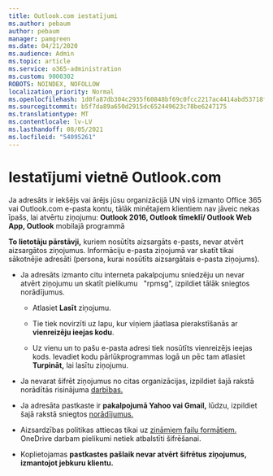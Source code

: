 ```yaml
---
title: Outlook.com iestatījumi
ms.author: pebaum
author: pebaum
manager: pamgreen
ms.date: 04/21/2020
ms.audience: Admin
ms.topic: article
ms.service: o365-administration
ms.custom: 9000302
ROBOTS: NOINDEX, NOFOLLOW
localization_priority: Normal
ms.openlocfilehash: 1d0fa87db304c2935f60848bf69c0fcc2217ac4414abd53718f418785e8804c5
ms.sourcegitcommit: b5f7da89a650d2915dc652449623c78be6247175
ms.translationtype: MT
ms.contentlocale: lv-LV
ms.lasthandoff: 08/05/2021
ms.locfileid: "54095261"
---
```

# <a name="settings-in-outlookcom"></a>Iestatījumi vietnē Outlook.com

Ja adresāts ir iekšējs vai ārējs jūsu organizācijā UN viņš izmanto Office 365 vai Outlook.com e-pasta kontu, tālāk minētajiem klientiem nav jāveic nekas īpašs, lai atvērtu ziņojumu: **Outlook 2016, Outlook tīmeklī/ Outlook Web App, Outlook** mobilajā programmā

**To lietotāju pārstāvji,** kuriem nosūtīts aizsargāts e-pasts, nevar atvērt aizsargātos ziņojumus. Informāciju e-pasta ziņojumā var skatīt tikai sākotnējie adresāti (persona, kurai nosūtīts aizsargātais e-pasta ziņojums).

- Ja adresāts izmanto citu interneta pakalpojumu sniedzēju un nevar atvērt ziņojumu un skatīt pielikumu &nbsp; "rpmsg", izpildiet tālāk sniegtos norādījumus.
    
    - Atlasiet **Lasīt** ziņojumu.
    
    - Tie tiek novirzīti uz lapu, kur viņiem jāatlasa pierakstīšanās ar **vienreizēju ieejas kodu**.
    
    - Uz vienu un to pašu e-pasta adresi tiek nosūtīts vienreizējs ieejas kods. Ievadiet kodu pārlūkprogrammas logā un pēc tam atlasiet **Turpināt,** lai lasītu ziņojumu.

- Ja nevarat šifrēt ziņojumus no citas organizācijas, izpildiet šajā rakstā norādītās risinājuma [darbības.](https://support.office.com/article/known-issues-opening-irm-protected-emails-sent-from-users-in-other-office-365-organizations-0dec0593-a05d-4aa2-8445-9311ebab3164)

- Ja adresāta pastkaste ir **pakalpojumā Yahoo vai Gmail,** lūdzu, izpildiet </span> šajā rakstā sniegtos [norādījumus.](https://support.office.com/article/how-do-i-open-a-protected-message-1157a286-8ecc-4b1e-ac43-2a608fbf3098)

- Aizsardzības politikas attiecas tikai uz [zināmiem failu formātiem.](https://docs.microsoft.com/azure/information-protection/rms-client/client-admin-guide-file-types) OneDrive darbam pielikumi netiek atbalstīti šifrēšanai.

- Koplietojamas **pastkastes pašlaik nevar atvērt šifrētus ziņojumus, izmantojot jebkuru klientu.** 
